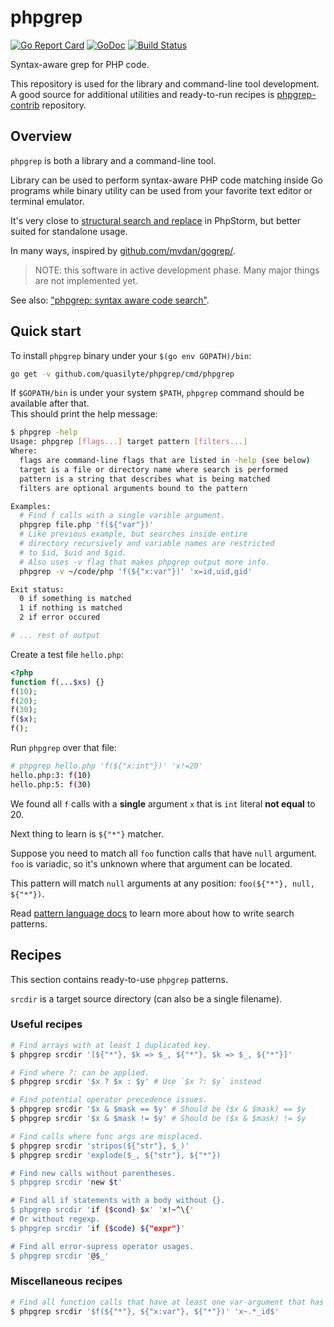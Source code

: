 # phpgrep

[![Go Report Card](https://goreportcard.com/badge/github.com/quasilyte/phpgrep)](https://goreportcard.com/report/github.com/quasilyte/phpgrep)
[![GoDoc](https://godoc.org/github.com/quasilyte/phpgrep?status.svg)](https://godoc.org/github.com/quasilyte/phpgrep)
[![Build Status](https://travis-ci.org/quasilyte/phpgrep.svg?branch=master)](https://travis-ci.org/quasilyte/phpgrep)

Syntax-aware grep for PHP code.

This repository is used for the library and command-line tool development.
A good source for additional utilities and ready-to-run recipes is [phpgrep-contrib](https://github.com/quasilyte/phpgrep-contrib) repository.

## Overview

`phpgrep` is both a library and a command-line tool.

Library can be used to perform syntax-aware PHP code matching inside Go programs
while binary utility can be used from your favorite text editor or terminal emulator.

It's very close to [structural search and replace](https://www.jetbrains.com/help/phpstorm/structural-search-and-replace.html)
in PhpStorm, but better suited for standalone usage.

In many ways, inspired by [github.com/mvdan/gogrep/](https://github.com/mvdan/gogrep/).

> NOTE: this software in active development phase. Many major things are not implemented yet.

See also: ["phpgrep: syntax aware code search"](https://speakerdeck.com/quasilyte/phpgrep-syntax-aware-code-search).

## Quick start

To install `phpgrep` binary under your `$(go env GOPATH)/bin`:

```bash
go get -v github.com/quasilyte/phpgrep/cmd/phpgrep
```

If `$GOPATH/bin` is under your system `$PATH`, `phpgrep` command should be available after that.<br>
This should print the help message:

```bash
$ phpgrep -help
Usage: phpgrep [flags...] target pattern [filters...]
Where:
  flags are command-line flags that are listed in -help (see below)
  target is a file or directory name where search is performed
  pattern is a string that describes what is being matched
  filters are optional arguments bound to the pattern

Examples:
  # Find f calls with a single varible argument.
  phpgrep file.php 'f(${"var"})'
  # Like previous example, but searches inside entire
  # directory recursively and variable names are restricted
  # to $id, $uid and $gid.
  # Also uses -v flag that makes phpgrep output more info.
  phpgrep -v ~/code/php 'f(${"x:var"})' 'x=id,uid,gid'

Exit status:
  0 if something is matched
  1 if nothing is matched
  2 if error occured

# ... rest of output
```

Create a test file `hello.php`:

```php
<?php
function f(...$xs) {}
f(10);
f(20);
f(30);
f($x);
f();
```

Run `phpgrep` over that file:

```bash
# phpgrep hello.php 'f(${"x:int"})' 'x!=20'
hello.php:3: f(10)
hello.php:5: f(30)
```

We found all `f` calls with a **single** argument `x` that is `int` literal **not equal** to 20.

Next thing to learn is `${"*"}` matcher.

Suppose you need to match all `foo` function calls that have `null` argument.<br>
`foo` is variadic, so it's unknown where that argument can be located.

This pattern will match `null` arguments at any position: `foo(${"*"}, null, ${"*"})`.

Read [pattern language docs](/pattern_language.md) to learn more about how to write search patterns.

## Recipes

This section contains ready-to-use `phpgrep` patterns.

`srcdir` is a target source directory (can also be a single filename).

### Useful recipes

```bash
# Find arrays with at least 1 duplicated key.
$ phpgrep srcdir '[${"*"}, $k => $_, ${"*"}, $k => $_, ${"*"}]'

# Find where ?: can be applied.
$ phpgrep srcdir '$x ? $x : $y' # Use `$x ?: $y` instead

# Find potential operator precedence issues.
$ phpgrep srcdir '$x & $mask == $y' # Should be ($x & $mask) == $y
$ phpgrep srcdir '$x & $mask != $y' # Should be ($x & $mask) != $y

# Find calls where func args are misplaced.
$ phpgrep srcdir 'stripos(${"str"}, $_)'
$ phpgrep srcdir 'explode($_, ${"str"}, ${"*"})

# Find new calls without parentheses.
$ phpgrep srcdir 'new $t'

# Find all if statements with a body without {}.
$ phpgrep srcdir 'if ($cond) $x' 'x!~^\{'
# Or without regexp.
$ phpgrep srcdir 'if ($code) ${"expr"}'

# Find all error-supress operator usages.
$ phpgrep srcdir '@$_'
```

### Miscellaneous recipes

```bash
# Find all function calls that have at least one var-argument that has _id suffix.
$ phpgrep srcdir '$f(${"*"}, ${"x:var"}, ${"*"})' 'x~.*_id$'
```
